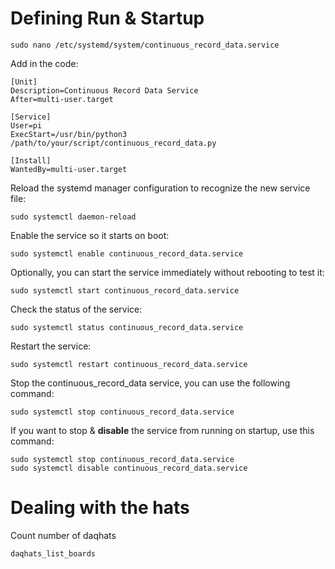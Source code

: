 # Defining Run & Startup

```
sudo nano /etc/systemd/system/continuous_record_data.service
```
Add in the code:
```
[Unit]
Description=Continuous Record Data Service
After=multi-user.target

[Service]
User=pi
ExecStart=/usr/bin/python3 /path/to/your/script/continuous_record_data.py

[Install]
WantedBy=multi-user.target
```

Reload the systemd manager configuration to recognize the new service file:
```
sudo systemctl daemon-reload
```

Enable the service so it starts on boot:

```
sudo systemctl enable continuous_record_data.service
```
Optionally, you can start the service immediately without rebooting to test it:

```
sudo systemctl start continuous_record_data.service
```

Check the status of the service:

```
sudo systemctl status continuous_record_data.service
```

Restart the service:
```
sudo systemctl restart continuous_record_data.service
```

Stop the continuous_record_data service, you can use the following command:
```
sudo systemctl stop continuous_record_data.service
```

If you want to stop & **disable** the service from running on startup, use this command: 
```
sudo systemctl stop continuous_record_data.service
sudo systemctl disable continuous_record_data.service
```

# Dealing with the hats

Count number of daqhats
```
daqhats_list_boards 
```